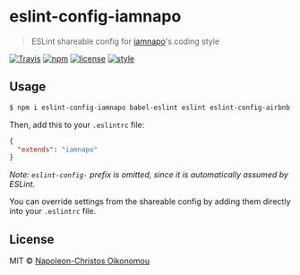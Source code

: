 # eslint-config-iamnapo

> ESLint shareable config for [iamnapo](https://iamnapo.me)'s coding style

[![Travis](https://flat.badgen.net/travis/iamnapo/eslint-config-iamnapo?icon=travis&label=Travis+CI)](https://travis-ci.com/iamnapo/eslint-config-iamnapo) [![npm](https://flat.badgen.net/npm/v/eslint-config-iamnapo)](https://www.npmjs.com/package/eslint-config-iamnapo) [![license](https://flat.badgen.net/github/license/iamnapo/eslint-config-iamnapo)](./LICENSE) [![style](https://flat.badgen.net/badge/code%20style/iamnapo/cyan)](https://iamnapo.me)

## Usage

```bash
$ npm i eslint-config-iamnapo babel-eslint eslint eslint-config-airbnb eslint-plugin-import eslint-plugin-jsx-a11y eslint-plugin-react -D
```

Then, add this to your `.eslintrc` file:

```json
{
  "extends": "iamnapo"
}
```

*Note: `eslint-config-` prefix is omitted, since it is automatically assumed by ESLint.*

You can override settings from the shareable config by adding them directly into your
`.eslintrc` file.

## License

MIT © [Napoleon-Christos Oikonomou](https://iamnapo.me)
